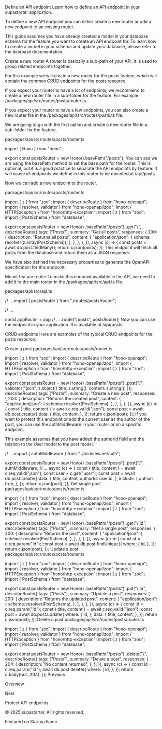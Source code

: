Define an API endpoint
Learn how to define an API endpoint in your supastarter application.

To define a new API endpoint you can either create a new router or add a new endpoint to an existing router.

This guide assumes you have already created a model in your database schema for the feature you want to create an API endpoint for. To learn how to create a model in your schema and update your database, please refer to the database documentation.

Create a new router
A router is basically a sub-path of your API. It is used to group related endpoints together.

For this example we will create a new router for the posts feature, which will contain the common CRUD endpoints for the posts resource.

If you expect your router to have a lot of endpoints, we recommend to create a new router file in a sub-folder for the feature. For example /packages/api/src/routes/posts/router.ts.

If you expect your router to have a few endpoints, you can also create a new router file in the /packages/api/src/routes/posts.ts file.

We are going to go with the first option and create a new router file in a sub-folder for the feature.

packages/api/src/routes/posts/router.ts

import { Hono } from "hono";
 
export const postsRouter = new Hono().basePath("/posts");
You can see we are using the basePath method to set the base path for the router. This is optional, but it is a good practice to separate the API endpoints by feature. It will cause all endpoints we define in this router to be mounted at /api/posts.

Now we can add a new endpoint to the router.

packages/api/src/routes/posts/router.ts

import { z } from "zod";
import { describeRoute } from "hono-openapi";
import { resolver, validator } from "hono-openapi/zod";
import { HTTPException } from "hono/http-exception";
import { z } from "zod";
import { PostSchema } from "database";
 
export const postsRouter = new Hono()
  .basePath("/posts")
  .get("/",
    describeRoute({
		tags: ["Posts"],
		summary: "Get all posts",
		responses: {
			200: {
				description: "Returns all posts",
				content: {
					"application/json": {
						schema: resolver(z.array(PostSchema)),
					},
				},
			},
		},
	}),
   async (c) => {
    const posts = await db.post.findMany();
    return c.json(posts);
  });
This endpoint will fetch all posts from the database and return them as a JSON response.

We have also defined the necessary properties to generate the OpenAPI specification for this endpoint.

Mount feature router
To make this endpoint available in the API, we need to add it to the main router in the /packages/api/src/api.ts file.

packages/api/src/api.ts

// ...
import { postsRouter } from "./routes/posts/router";
 
// ...
 
const appRouter = app
 // ...
	.route("/posts", postsRouter);
Now you can use the endpoint in your application. It is available at /api/posts.

CRUD endpoints
Here are examples of the typical CRUD endpoints for the posts resource.

Create a post
packages/api/src/routes/posts/router.ts

import { z } from "zod";
import { describeRoute } from "hono-openapi";
import { resolver, validator } from "hono-openapi/zod";
import { HTTPException } from "hono/http-exception";
import { z } from "zod";
import { PostSchema } from "database";
 
export const postsRouter = new Hono()
  .basePath("/posts")
  .post("/",
    validator("json", z.object({
      title: z.string(),
      content: z.string(),
    })),
    describeRoute({
		tags: ["Posts"],
		summary: "Create a new post",
		responses: {
			200: {
				description: "Returns the created post",
				content: {
					"application/json": {
						schema: resolver(PostSchema),
					},
				},
			},
		},
	}),
   async (c) => {
    const { title, content } = await c.req.valid("json");
    const post = await db.post.create({
      data: {
        title,
        content,
      },
    });
    return c.json(post);
  });
If you want to protect this endpoint or add the current user as the author of the post, you can use the authMiddleware in your router or on a specific endpoint.

This example assumes that you have added the authorId field and the relation to the User model to the post model.


// ...
import { authMiddleware } from "../middleware/auth";
 
export const postsRouter = new Hono()
    .basePath("/posts")
    .post("/",
        authMiddleware,
        // ...
        async (c) => {
            const { title, content } = await c.req.valid("json");
			const user = c.get("user");
            const post = await db.post.create({
                data: {
                    title,
                    content,
                    authorId: user.id,
                },
				include: {
					author: true,
				},
            });
            return c.json(post);
        });
Get single post
packages/api/src/routes/posts/router.ts

import { z } from "zod";
import { describeRoute } from "hono-openapi";
import { resolver, validator } from "hono-openapi/zod";
import { HTTPException } from "hono/http-exception";
import { z } from "zod";
import { PostSchema } from "database";
 
export const postsRouter = new Hono()
  .basePath("/posts")
  .get("/:id",
    describeRoute({
		tags: ["Posts"],
		summary: "Get a single post",
		responses: {
			200: {
				description: "Returns the post",
				content: {
					"application/json": {
						schema: resolver(PostSchema),
					},
				},
			},
		},
	}),
   async (c) => {
    const id = c.req.param("id");
    const post = await db.post.findUnique({
      where: {
        id,
      },
    });
    return c.json(post);
  });
Update a post
packages/api/src/routes/posts/router.ts

import { z } from "zod";
import { describeRoute } from "hono-openapi";
import { resolver, validator } from "hono-openapi/zod";
import { HTTPException } from "hono/http-exception";
import { z } from "zod";
import { PostSchema } from "database";
 
export const postsRouter = new Hono()
  .basePath("/posts")
  .put("/:id",
    describeRoute({
		tags: ["Posts"],
		summary: "Update a post",
		responses: {
			200: {
				description: "Returns the updated post",
				content: {
					"application/json": {
						schema: resolver(PostSchema),
					},
				},
			},
		},
	}),
   async (c) => {
	const id = c.req.param("id");
    const { title, content } = await c.req.valid("json");
    const post = await db.post.update({
      where: {
        id,
      },
      data: {
        title,
        content,
      },
    });
    return c.json(post);
  });
Delete a post
packages/api/src/routes/posts/router.ts

import { z } from "zod";
import { describeRoute } from "hono-openapi";
import { resolver, validator } from "hono-openapi/zod";
import { HTTPException } from "hono/http-exception";
import { z } from "zod";
import { PostSchema } from "database";
 
export const postsRouter = new Hono()
  .basePath("/posts")
  .delete("/",
    describeRoute({
		tags: ["Posts"],
		summary: "Delete a post",
		responses: {
			204: {
				description: "No content returned",
			},
		},
	}),
   async (c) => {
    const id = c.req.param("id");
    await db.post.delete({
      where: {
        id,
      },
    });
    return c.body(null, 204);
  });
Previous

Overview

Next

Protect API endpoints

© 2025 supastarter. All rights reserved.

Featured on Startup Fame




